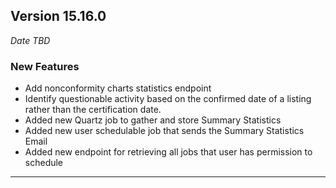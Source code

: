 
## Version 15.16.0
_Date TBD_

### New Features
* Add nonconformity charts statistics endpoint 
* Identify questionable activity based on the confirmed date of a listing rather than the certification date.
* Added new Quartz job to gather and store Summary Statistics
* Added new user schedulable job that sends the Summary Statistics Email
* Added new endpoint for retrieving all jobs that user has permission to schedule

---
